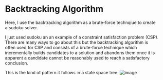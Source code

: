 # Backtracking Algorithm

Here, I use the backtracking algorithm as a brute-force technqiue to create a sudoku solver. 

I just used sudoku an an example of a constraint satisfaction problem (CSP). There are many ways to go about this but the backtracking algorithm is often used for CSP and consists of a brute-force technique which incrementally builds candidates to a solution and abandons them once it is apparent a candidate cannot be reasonably used to reach a satisfactory conclusion. 

This is the kind of pattern it follows in a state space tree: 
![image](https://user-images.githubusercontent.com/84393679/224001386-4a0c61ef-6b82-40b9-83f4-bbe35d6fb027.png)
